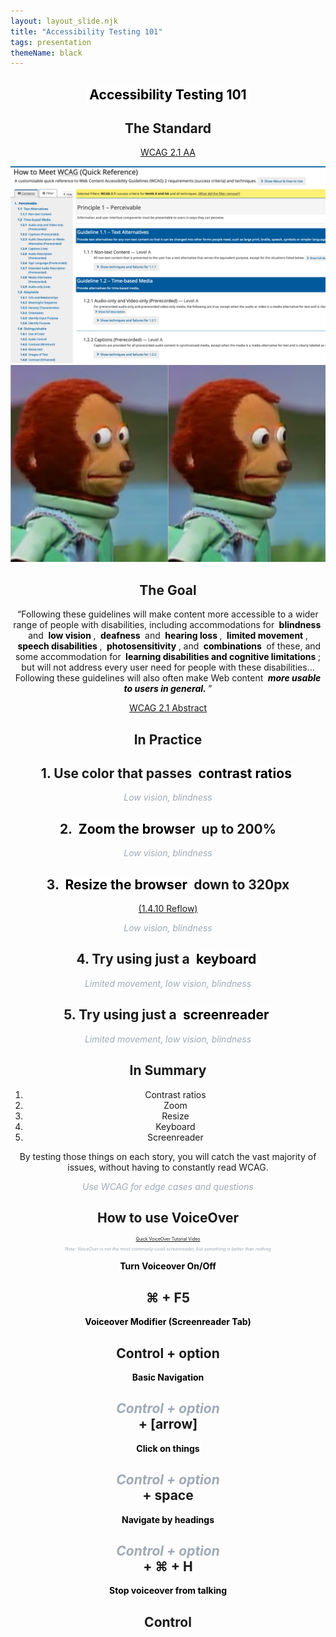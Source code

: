 ```yaml
---
layout: layout_slide.njk
title: "Accessibility Testing 101"
tags: presentation
themeName: black
---
```


<style>
  section {
    text-align: center
  }

  strong {
    /* color: #42affa; */
    /* color: #bcb0f9; */
    background: rgba(255, 255, 255, .95);
    color: black;
    padding: 0 .25em;
  }

  em {
    color: #9FAAB7;
  }

  footer {
    font-size: .5em;
  }
  </style>

<section>

# **Accessibility Testing 101**

</section>

<section>

# The Standard

[WCAG 2.1 AA](https://www.w3.org/WAI/WCAG21/quickref/?currentsidebar=%23col_customize&levels=aaa)

</section>

<section>
<img src="../images/a11y-testing-101/wcag-example.png">
</section>

<section>
<img src="../images/a11y-testing-101/side-eye.png">
</section>

<section>

# The Goal

</section>

<section>

“Following these guidelines will make content more accessible to a wider range of people with disabilities, including accommodations for **blindness** and **low vision**, **deafness** and **hearing loss**, **limited movement**, **speech disabilities**, **photosensitivity**, and **combinations** of these, and some accommodation for **learning disabilities and cognitive limitations**; but will not address every user need for people with these disabilities... Following these guidelines will also often make Web content _**more usable to users in general.**_”

[WCAG 2.1 Abstract](https://www.w3.org/TR/WCAG21/#abstract-0)

</section>

<section>

# In Practice

</section>

<section>

## 1. Use color that passes **contrast&nbsp;ratios**

_Low vision, blindness_

</section>

<section>

## 2. **Zoom the browser** up to 200%

_Low vision, blindness_

</section>

<section>

## 3. **Resize the browser** down to 320px

[(1.4.10 Reflow)](https://www.w3.org/WAI/WCAG21/Understanding/reflow.html)

_Low vision, blindness_

</section>

<section>

## 4. Try using just a **keyboard**

_Limited movement, low vision, blindness_

</section>

<section>

## 5. Try using just a **screenreader**

_Limited movement, low vision, blindness_

</section>

<section>

# In Summary

</section>

<section>

1. Contrast ratios
2. Zoom
3. Resize
4. Keyboard
5. Screenreader

</section>

<section>

By testing those things on each story, you will catch the vast majority of issues, without having to constantly read WCAG.

_Use WCAG for edge cases and questions_

</section>

<section>

# How to use VoiceOver

<footer>

[Quick VoiceOver Tutorial Video](https://www.youtube.com/watch?v=5R-6WvAihms)

_Note: VoiceOver is not the most commonly-used screenreader, but something is better than nothing_

</footer>

</section>

<section>

**Turn Voiceover On/Off**

# ⌘ + F5

</section>

<section>

**Voiceover Modifier (Screenreader Tab)**

# Control + option

</section>

<section>

**Basic Navigation**

# _Control + option_ <br/> + [arrow]

</section>

<section>

**Click on things**

# _Control + option_ <br/> + space

</section>

<section>

**Navigate by headings**

# _Control + option_ <br/> + ⌘ + H

</section>

<section>

**Stop voiceover from talking**

# Control

</section>
